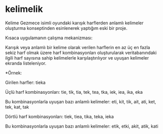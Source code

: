 # kelimelik

Kelime Gezmece isimli oyundaki karışık harflerden anlamlı kelimeler oluşturma konseptinden esinlenerek yaptığım eski bir proje.

Kısaca uygulamanın çalışma mekanizması:

Karışık veya anlamlı bir kelime olarak verilen harflerin en az üç en fazla sekiz harf olmak üzere harf kombinasyonları oluşturularak veritabanındaki
ilgili harf sayısına sahip kelimelerle karşılaştırılıyor ve uyuşan kelimeler ekranda listeleniyor.

*Örnek:

Girilen harfler: tieka

Üçlü harf kombinasyonları: tie, tik, tia, tek, tea, tka, iek, iea, ika, eka

Bu kombinasyonlarla uyuşan bazı anlamlı kelimeler: eti, kit, tik, ait, ati, ket, tek, kat, tak


Dörtlü harf kombinasyonları: tiek, tiea, tika, teka, ieka

Bu kombinasyonlarla uyuşan bazı anlamlı kelimeler: etik, etki, akit, atik, kati 
